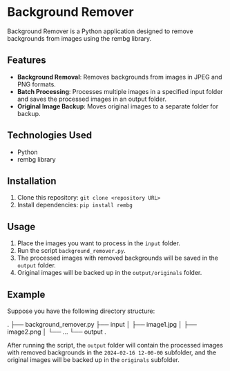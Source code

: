 # Background Remover

Background Remover is a Python application designed to remove backgrounds from images using the rembg library.

## Features

- **Background Removal**: Removes backgrounds from images in JPEG and PNG formats.
- **Batch Processing**: Processes multiple images in a specified input folder and saves the processed images in an output folder.
- **Original Image Backup**: Moves original images to a separate folder for backup.

## Technologies Used

- Python
- rembg library

## Installation

1. Clone this repository: `git clone <repository URL>`
2. Install dependencies: `pip install rembg`

## Usage

1. Place the images you want to process in the `input` folder.
2. Run the script `background_remover.py`.
3. The processed images with removed backgrounds will be saved in the `output` folder.
4. Original images will be backed up in the `output/originals` folder.

## Example

Suppose you have the following directory structure:

.
├── background_remover.py
├── input
│   ├── image1.jpg
│   ├── image2.png
│   └── ...
└── output
. 



After running the script, the `output` folder will contain the processed images with removed backgrounds in the `2024-02-16 12-00-00` subfolder, and the original images will be backed up in the `originals` subfolder.

